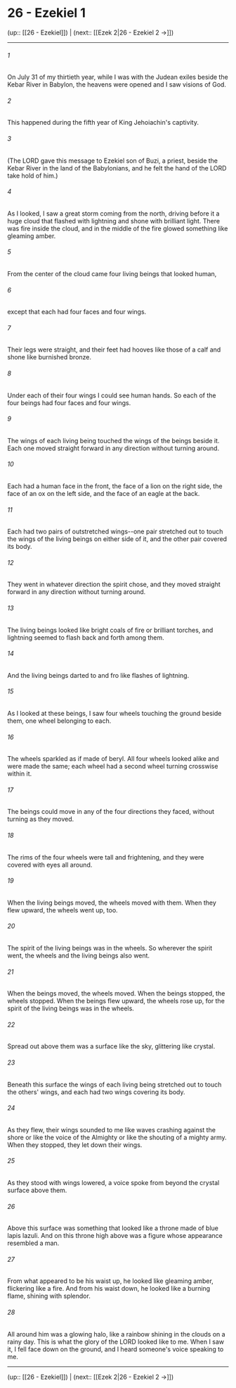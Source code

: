 # 26 - Ezekiel 1

(up:: [[26 - Ezekiel]]) | (next:: [[Ezek 2|26 - Ezekiel 2 →]])

***


###### 1 
On July 31 of my thirtieth year, while I was with the Judean exiles beside the Kebar River in Babylon, the heavens were opened and I saw visions of God. 

###### 2 
This happened during the fifth year of King Jehoiachin's captivity. 

###### 3 
(The LORD gave this message to Ezekiel son of Buzi, a priest, beside the Kebar River in the land of the Babylonians, and he felt the hand of the LORD take hold of him.) 

###### 4 
As I looked, I saw a great storm coming from the north, driving before it a huge cloud that flashed with lightning and shone with brilliant light. There was fire inside the cloud, and in the middle of the fire glowed something like gleaming amber. 

###### 5 
From the center of the cloud came four living beings that looked human, 

###### 6 
except that each had four faces and four wings. 

###### 7 
Their legs were straight, and their feet had hooves like those of a calf and shone like burnished bronze. 

###### 8 
Under each of their four wings I could see human hands. So each of the four beings had four faces and four wings. 

###### 9 
The wings of each living being touched the wings of the beings beside it. Each one moved straight forward in any direction without turning around. 

###### 10 
Each had a human face in the front, the face of a lion on the right side, the face of an ox on the left side, and the face of an eagle at the back. 

###### 11 
Each had two pairs of outstretched wings--one pair stretched out to touch the wings of the living beings on either side of it, and the other pair covered its body. 

###### 12 
They went in whatever direction the spirit chose, and they moved straight forward in any direction without turning around. 

###### 13 
The living beings looked like bright coals of fire or brilliant torches, and lightning seemed to flash back and forth among them. 

###### 14 
And the living beings darted to and fro like flashes of lightning. 

###### 15 
As I looked at these beings, I saw four wheels touching the ground beside them, one wheel belonging to each. 

###### 16 
The wheels sparkled as if made of beryl. All four wheels looked alike and were made the same; each wheel had a second wheel turning crosswise within it. 

###### 17 
The beings could move in any of the four directions they faced, without turning as they moved. 

###### 18 
The rims of the four wheels were tall and frightening, and they were covered with eyes all around. 

###### 19 
When the living beings moved, the wheels moved with them. When they flew upward, the wheels went up, too. 

###### 20 
The spirit of the living beings was in the wheels. So wherever the spirit went, the wheels and the living beings also went. 

###### 21 
When the beings moved, the wheels moved. When the beings stopped, the wheels stopped. When the beings flew upward, the wheels rose up, for the spirit of the living beings was in the wheels. 

###### 22 
Spread out above them was a surface like the sky, glittering like crystal. 

###### 23 
Beneath this surface the wings of each living being stretched out to touch the others' wings, and each had two wings covering its body. 

###### 24 
As they flew, their wings sounded to me like waves crashing against the shore or like the voice of the Almighty or like the shouting of a mighty army. When they stopped, they let down their wings. 

###### 25 
As they stood with wings lowered, a voice spoke from beyond the crystal surface above them. 

###### 26 
Above this surface was something that looked like a throne made of blue lapis lazuli. And on this throne high above was a figure whose appearance resembled a man. 

###### 27 
From what appeared to be his waist up, he looked like gleaming amber, flickering like a fire. And from his waist down, he looked like a burning flame, shining with splendor. 

###### 28 
All around him was a glowing halo, like a rainbow shining in the clouds on a rainy day. This is what the glory of the LORD looked like to me. When I saw it, I fell face down on the ground, and I heard someone's voice speaking to me.

***

(up:: [[26 - Ezekiel]]) | (next:: [[Ezek 2|26 - Ezekiel 2 →]])
